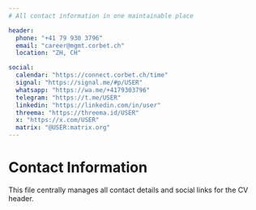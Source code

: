 ```yaml
---
# All contact information in one maintainable place

header:
  phone: "+41 79 930 3796"
  email: "career@mgmt.corbet.ch"
  location: "ZH, CH"

social:
  calendar: "https://connect.corbet.ch/time"
  signal: "https://signal.me/#p/USER"
  whatsapp: "https://wa.me/+4179303796"
  telegram: "https://t.me/USER"
  linkedin: "https://linkedin.com/in/user"
  threema: "https://threema.id/USER"
  x: "https://x.com/USER"
  matrix: "@USER:matrix.org"
---
```


# Contact Information

This file centrally manages all contact details and social links for the CV header.